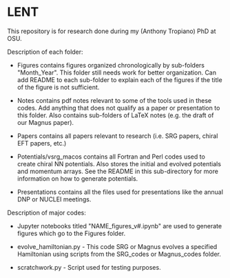 # LENT

This repository is for research done during my (Anthony Tropiano) PhD at OSU.

Description of each folder:

* Figures contains figures organized chronologically by sub-folders "Month_Year". This folder still needs work for better organization. Can add README to each sub-folder to explain each of the figures if the title of the figure is not sufficient.

* Notes contains pdf notes relevant to some of the tools used in these codes. Add anything that does not qualify as a paper or presentation to this folder. Also contains sub-folders of LaTeX notes (e.g. the draft of our Magnus paper).

* Papers contains all papers relevant to research (i.e. SRG papers, chiral EFT papers, etc.)

* Potentials/vsrg_macos contains all Fortran and Perl codes used to create chiral NN potentials. Also stores the initial and evolved potentials and momentum arrays. See the README in this sub-directory for more information on how to generate potentials.

* Presentations contains all the files used for presentations like the annual DNP or NUCLEI meetings.

Description of major codes:

* Jupyter notebooks titled "NAME_figures_v#.ipynb" are used to generate figures which go to the Figures folder.

* evolve_hamiltonian.py - This code SRG or Magnus evolves a specified Hamiltonian using scripts from the SRG_codes or Magnus_codes folder.

* scratchwork.py - Script used for testing purposes.
